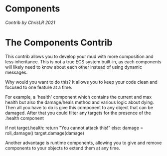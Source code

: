# Components

_Contrib by ChrisLR 2021_

# The Components Contrib

This contrib allows you to develop your mud with more composition and less inheritance.
This is not a true ECS system built-in, as each components will likely need
to know about each other instead of using dynamic messages.

Why would you want to do this?
It allows you to keep your code clean and focused to one feature at a time.

For example, a 'health' component which contains the current and max health
but also the damage/heals method and various logic about dying.
Then all you have to do is give this component to any object that can be damaged.
After that you could filter any targets for the presence of the .health component

if not target.health:
    return "You cannot attack this!"
else:
    damage = roll_damage()
    target.damage(damage)

Another advantage is runtime components, allowing you to give and remove
components to your objects to extend them at any time.

